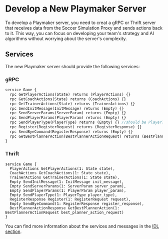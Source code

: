 # Develop a New Playmaker Server

To develop a Playmaker server, you need to creat a gRPC or Thrift server that receives data from the Soccer Simulation Proxy and sends actions back to it. This way, you can focus on developing your team's strategy and AI algorithms without worrying about the server's complexity.

## Services

The new Playmaker server should provide the following services:

### gRPC

```protobuf
service Game {
  rpc GetPlayerActions(State) returns (PlayerActions) {}
  rpc GetCoachActions(State) returns (CoachActions) {}
  rpc GetTrainerActions(State) returns (TrainerActions) {}
  rpc SendInitMessage(InitMessage) returns (Empty) {}
  rpc SendServerParams(ServerParam) returns (Empty) {}
  rpc SendPlayerParams(PlayerParam) returns (Empty) {}
  rpc SendPlayerType(PlayerType) returns (Empty) {} //should be PlayerTypes
  rpc Register(RegisterRequest) returns (RegisterResponse) {}
  rpc SendByeCommand(RegisterResponse) returns (Empty) {}
  rpc GetBestPlannerAction(BestPlannerActionRequest) returns (BestPlannerActionResponse) {}
}
```

### Thrift

```thrift
service Game {
  PlayerActions GetPlayerActions(1: State state),
  CoachActions GetCoachActions(1: State state),
  TrainerActions GetTrainerActions(1: State state),
  Empty SendInitMessage(1: InitMessage init_message),
  Empty SendServerParams(1: ServerParam server_param),
  Empty SendPlayerParams(1: PlayerParam player_param),
  Empty SendPlayerType(1: PlayerType player_type),
  RegisterResponse Register(1: RegisterRequest request),
  Empty SendByeCommand(1: RegisterResponse register_response),
  BestPlannerActionResponse GetBestPlannerAction(1: BestPlannerActionRequest best_planner_action_request)
}
```

You can find more information about the services and messages in the [IDL section](../3-idl/protobuf.md).

